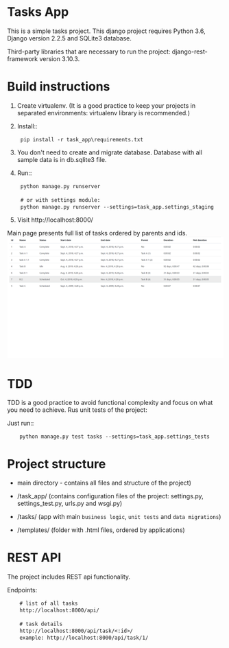 # Tasks App

This is a simple tasks project.
This django  project requires Python 3.6, Django version 2.2.5 and SQLite3 database.

Third-party libraries that are necessary to run the project: django-rest-framework version 3.10.3.

Build instructions
==================

1) Create virtualenv. (It is a good practice to keep your projects in separated environments: virtualenv library is recommended.)

2) Install::

        pip install -r task_app\requirements.txt

3) You don't need to create and migrate database. Database with all sample data is in db.sqlite3 file.

4) Run::

        python manage.py runserver

        # or with settings module:
        python manage.py runserver --settings=task_app.settings_staging


5) Visit http://localhost:8000/

Main page presents full list of tasks ordered by parents and ids.
![main page](https://github.com/moniq/simple-tasks-app/blob/master/static/img/main_page.png)

TDD
====

TDD is a good practice to avoid functional complexity  and focus on what you need to achieve.
Rus unit tests of the project:

Just run::

        python manage.py test tasks --settings=task_app.settings_tests



Project structure
====================

- main directory - contains all files and structure of the project)

- /task_app/ (contains configuration files of the project: settings.py, settings_test.py, urls.py and wsgi.py)

- /tasks/ (app with main ``business logic``, ``unit tests`` and ``data migrations``)

- /templates/ (folder with .html files, ordered by applications)


REST API
===========

The project includes REST api functionality.

Endpoints:

        # list of all tasks
        http://localhost:8000/api/

        # task details
        http://localhost:8000/api/task/<:id>/
        example: http://localhost:8000/api/task/1/
